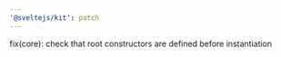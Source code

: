 ```yaml
---
'@sveltejs/kit': patch
---
```


fix(core): check that root constructors are defined before instantiation
